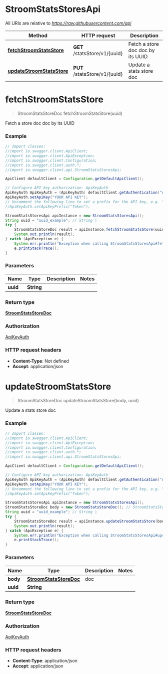 # StroomStatsStoresApi

All URIs are relative to *https://raw.githubusercontent.com/api*

Method | HTTP request | Description
------------- | ------------- | -------------
[**fetchStroomStatsStore**](StroomStatsStoresApi.md#fetchStroomStatsStore) | **GET** /statsStore/v1/{uuid} | Fetch a store doc doc by its UUID
[**updateStroomStatsStore**](StroomStatsStoresApi.md#updateStroomStatsStore) | **PUT** /statsStore/v1/{uuid} | Update a stats store doc

<a name="fetchStroomStatsStore"></a>
# **fetchStroomStatsStore**
> StroomStatsStoreDoc fetchStroomStatsStore(uuid)

Fetch a store doc doc by its UUID

### Example
```java
// Import classes:
//import io.swagger.client.ApiClient;
//import io.swagger.client.ApiException;
//import io.swagger.client.Configuration;
//import io.swagger.client.auth.*;
//import io.swagger.client.api.StroomStatsStoresApi;

ApiClient defaultClient = Configuration.getDefaultApiClient();

// Configure API key authorization: ApiKeyAuth
ApiKeyAuth ApiKeyAuth = (ApiKeyAuth) defaultClient.getAuthentication("ApiKeyAuth");
ApiKeyAuth.setApiKey("YOUR API KEY");
// Uncomment the following line to set a prefix for the API key, e.g. "Token" (defaults to null)
//ApiKeyAuth.setApiKeyPrefix("Token");

StroomStatsStoresApi apiInstance = new StroomStatsStoresApi();
String uuid = "uuid_example"; // String | 
try {
    StroomStatsStoreDoc result = apiInstance.fetchStroomStatsStore(uuid);
    System.out.println(result);
} catch (ApiException e) {
    System.err.println("Exception when calling StroomStatsStoresApi#fetchStroomStatsStore");
    e.printStackTrace();
}
```

### Parameters

Name | Type | Description  | Notes
------------- | ------------- | ------------- | -------------
 **uuid** | **String**|  |

### Return type

[**StroomStatsStoreDoc**](StroomStatsStoreDoc.md)

### Authorization

[ApiKeyAuth](../README.md#ApiKeyAuth)

### HTTP request headers

 - **Content-Type**: Not defined
 - **Accept**: application/json

<a name="updateStroomStatsStore"></a>
# **updateStroomStatsStore**
> StroomStatsStoreDoc updateStroomStatsStore(body, uuid)

Update a stats store doc

### Example
```java
// Import classes:
//import io.swagger.client.ApiClient;
//import io.swagger.client.ApiException;
//import io.swagger.client.Configuration;
//import io.swagger.client.auth.*;
//import io.swagger.client.api.StroomStatsStoresApi;

ApiClient defaultClient = Configuration.getDefaultApiClient();

// Configure API key authorization: ApiKeyAuth
ApiKeyAuth ApiKeyAuth = (ApiKeyAuth) defaultClient.getAuthentication("ApiKeyAuth");
ApiKeyAuth.setApiKey("YOUR API KEY");
// Uncomment the following line to set a prefix for the API key, e.g. "Token" (defaults to null)
//ApiKeyAuth.setApiKeyPrefix("Token");

StroomStatsStoresApi apiInstance = new StroomStatsStoresApi();
StroomStatsStoreDoc body = new StroomStatsStoreDoc(); // StroomStatsStoreDoc | doc
String uuid = "uuid_example"; // String | 
try {
    StroomStatsStoreDoc result = apiInstance.updateStroomStatsStore(body, uuid);
    System.out.println(result);
} catch (ApiException e) {
    System.err.println("Exception when calling StroomStatsStoresApi#updateStroomStatsStore");
    e.printStackTrace();
}
```

### Parameters

Name | Type | Description  | Notes
------------- | ------------- | ------------- | -------------
 **body** | [**StroomStatsStoreDoc**](StroomStatsStoreDoc.md)| doc |
 **uuid** | **String**|  |

### Return type

[**StroomStatsStoreDoc**](StroomStatsStoreDoc.md)

### Authorization

[ApiKeyAuth](../README.md#ApiKeyAuth)

### HTTP request headers

 - **Content-Type**: application/json
 - **Accept**: application/json

